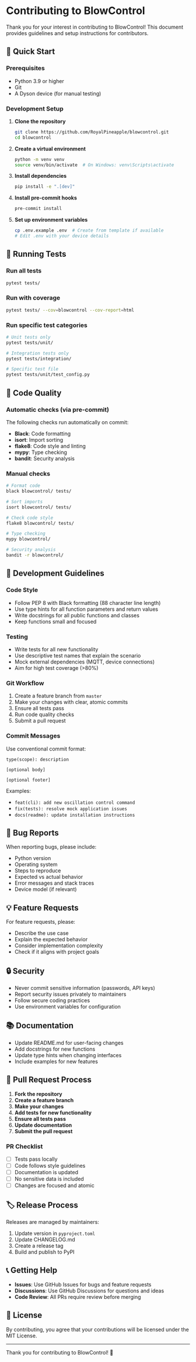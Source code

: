 # Contributing to BlowControl

Thank you for your interest in contributing to BlowControl! This document provides guidelines and setup instructions for contributors.

## 🚀 Quick Start

### Prerequisites
- Python 3.9 or higher
- Git
- A Dyson device (for manual testing)

### Development Setup

1. **Clone the repository**
   ```bash
   git clone https://github.com/RoyalPineapple/blowcontrol.git
   cd blowcontrol
   ```

2. **Create a virtual environment**
   ```bash
   python -m venv venv
   source venv/bin/activate  # On Windows: venv\Scripts\activate
   ```

3. **Install dependencies**
   ```bash
   pip install -e ".[dev]"
   ```

4. **Install pre-commit hooks**
   ```bash
   pre-commit install
   ```

5. **Set up environment variables**
   ```bash
   cp .env.example .env  # Create from template if available
   # Edit .env with your device details
   ```

## 🧪 Running Tests

### Run all tests
```bash
pytest tests/
```

### Run with coverage
```bash
pytest tests/ --cov=blowcontrol --cov-report=html
```

### Run specific test categories
```bash
# Unit tests only
pytest tests/unit/

# Integration tests only
pytest tests/integration/

# Specific test file
pytest tests/unit/test_config.py
```

## 🔧 Code Quality

### Automatic checks (via pre-commit)
The following checks run automatically on commit:
- **Black**: Code formatting
- **isort**: Import sorting
- **flake8**: Code style and linting
- **mypy**: Type checking
- **bandit**: Security analysis

### Manual checks
```bash
# Format code
black blowcontrol/ tests/

# Sort imports
isort blowcontrol/ tests/

# Check code style
flake8 blowcontrol/ tests/

# Type checking
mypy blowcontrol/

# Security analysis
bandit -r blowcontrol/
```

## 📝 Development Guidelines

### Code Style
- Follow PEP 8 with Black formatting (88 character line length)
- Use type hints for all function parameters and return values
- Write docstrings for all public functions and classes
- Keep functions small and focused

### Testing
- Write tests for all new functionality
- Use descriptive test names that explain the scenario
- Mock external dependencies (MQTT, device connections)
- Aim for high test coverage (>80%)

### Git Workflow
1. Create a feature branch from `master`
2. Make your changes with clear, atomic commits
3. Ensure all tests pass
4. Run code quality checks
5. Submit a pull request

### Commit Messages
Use conventional commit format:
```
type(scope): description

[optional body]

[optional footer]
```

Examples:
- `feat(cli): add new oscillation control command`
- `fix(tests): resolve mock application issues`
- `docs(readme): update installation instructions`

## 🐛 Bug Reports

When reporting bugs, please include:
- Python version
- Operating system
- Steps to reproduce
- Expected vs actual behavior
- Error messages and stack traces
- Device model (if relevant)

## 💡 Feature Requests

For feature requests, please:
- Describe the use case
- Explain the expected behavior
- Consider implementation complexity
- Check if it aligns with project goals

## 🔒 Security

- Never commit sensitive information (passwords, API keys)
- Report security issues privately to maintainers
- Follow secure coding practices
- Use environment variables for configuration

## 📚 Documentation

- Update README.md for user-facing changes
- Add docstrings for new functions
- Update type hints when changing interfaces
- Include examples for new features

## 🤝 Pull Request Process

1. **Fork the repository**
2. **Create a feature branch**
3. **Make your changes**
4. **Add tests for new functionality**
5. **Ensure all tests pass**
6. **Update documentation**
7. **Submit the pull request**

### PR Checklist
- [ ] Tests pass locally
- [ ] Code follows style guidelines
- [ ] Documentation is updated
- [ ] No sensitive data is included
- [ ] Changes are focused and atomic

## 🏷️ Release Process

Releases are managed by maintainers:
1. Update version in `pyproject.toml`
2. Update CHANGELOG.md
3. Create a release tag
4. Build and publish to PyPI

## 📞 Getting Help

- **Issues**: Use GitHub Issues for bugs and feature requests
- **Discussions**: Use GitHub Discussions for questions and ideas
- **Code Review**: All PRs require review before merging

## 📄 License

By contributing, you agree that your contributions will be licensed under the MIT License.

---

Thank you for contributing to BlowControl! 🎉
